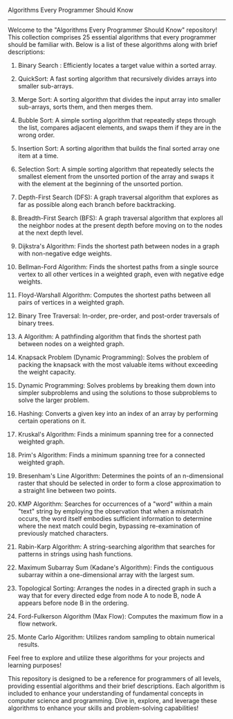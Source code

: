 Algorithms Every Programmer Should Know

---

Welcome to the "Algorithms Every Programmer Should Know" repository! This collection comprises 25 essential algorithms that every programmer should be familiar with. Below is a list of these algorithms along with brief descriptions:

1. Binary Search : Efficiently locates a target value within a sorted array.


2. QuickSort: A fast sorting algorithm that recursively divides arrays into smaller sub-arrays.


3. Merge Sort: A sorting algorithm that divides the input array into smaller sub-arrays, sorts them, and then merges them.


4. Bubble Sort: A simple sorting algorithm that repeatedly steps through the list, compares adjacent elements, and swaps them if they are in the wrong order.


5. Insertion Sort: A sorting algorithm that builds the final sorted array one item at a time.


6. Selection Sort: A simple sorting algorithm that repeatedly selects the smallest element from the unsorted portion of the array and swaps it with the element at the beginning of the unsorted portion.


7. Depth-First Search (DFS): A graph traversal algorithm that explores as far as possible along each branch before backtracking.


8. Breadth-First Search (BFS): A graph traversal algorithm that explores all the neighbor nodes at the present depth before moving on to the nodes at the next depth level.



9. Dijkstra's Algorithm: Finds the shortest path between nodes in a graph with non-negative edge weights.


10. Bellman-Ford Algorithm: Finds the shortest paths from a single source vertex to all other vertices in a weighted graph, even with negative edge weights.


11. Floyd-Warshall Algorithm: Computes the shortest paths between all pairs of vertices in a weighted graph.


12. Binary Tree Traversal: In-order, pre-order, and post-order traversals of binary trees.


13. A Algorithm: A pathfinding algorithm that finds the shortest path between nodes on a weighted graph.


14. Knapsack Problem (Dynamic Programming): Solves the problem of packing the knapsack with the most valuable items without exceeding the weight capacity.

15. Dynamic Programming: Solves problems by breaking them down into simpler subproblems and using the solutions to those subproblems to solve the larger problem.


16. Hashing: Converts a given key into an index of an array by performing certain operations on it.



17. Kruskal's Algorithm: Finds a minimum spanning tree for a connected weighted graph.


18. Prim's Algorithm: Finds a minimum spanning tree for a connected weighted graph.


19. Bresenham's Line Algorithm: Determines the points of an n-dimensional raster that should be selected in order to form a close approximation to a straight line between two points.


20. KMP Algorithm: Searches for occurrences of a "word" within a main "text" string by employing the observation that when a mismatch occurs, the word itself embodies sufficient information to determine where the next match could begin, bypassing re-examination of previously matched characters.


21. Rabin-Karp Algorithm: A string-searching algorithm that searches for patterns in strings using hash functions.


22. Maximum Subarray Sum (Kadane's Algorithm): Finds the contiguous subarray within a one-dimensional array with the largest sum.


23. Topological Sorting: Arranges the nodes in a directed graph in such a way that for every directed edge from node A to node B, node A appears before node B in the ordering.


24. Ford-Fulkerson Algorithm (Max Flow): Computes the maximum flow in a flow network.


25. Monte Carlo Algorithm: Utilizes random sampling to obtain numerical results.

Feel free to explore and utilize these algorithms for your projects and learning purposes!




This repository is designed to be a reference for programmers of all levels, providing essential algorithms and their brief descriptions. Each algorithm is included to enhance your understanding of fundamental concepts in computer science and programming. Dive in, explore, and leverage these algorithms to enhance your skills and problem-solving capabilities!